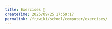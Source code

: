 ```yaml
---
title: Exercises 🥷
createTime: 2025/09/25 17:59:17
permalink: /fr/wiki/school/computer/exercises/
---
```

